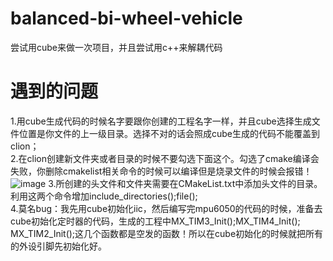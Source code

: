 # balanced-bi-wheel-vehicle
尝试用cube来做一次项目，并且尝试用c++来解耦代码
# 遇到的问题  
1.用cube生成代码的时候名字要跟你创建的工程名字一样，并且cube选择生成文件位置是你文件的上一级目录。选择不对的话会照成cube生成的代码不能覆盖到clion；   
2.在clion创建新文件夹或者目录的时候不要勾选下面这个。勾选了cmake编译会失败，你删除cmakelist相关命令的时候可以编译但是烧录文件的时候会报错！  
![image](https://user-images.githubusercontent.com/58476906/177524810-154220d3-1251-4ff9-a848-30222b8bdda5.png)
3.所创建的头文件和文件夹需要在CMakeList.txt中添加头文件的目录。利用这两个命令增加include_directories();file();  
4.莫名bug：我先用cube初始化iic，然后编写完mpu6050的代码的时候，准备去cube初始化定时器的代码，生成的工程中MX_TIM3_Init();MX_TIM4_Init(); MX_TIM2_Init();这几个函数都是空发的函数！所以在cube初始化的时候就把所有的外设引脚先初始化好。  
